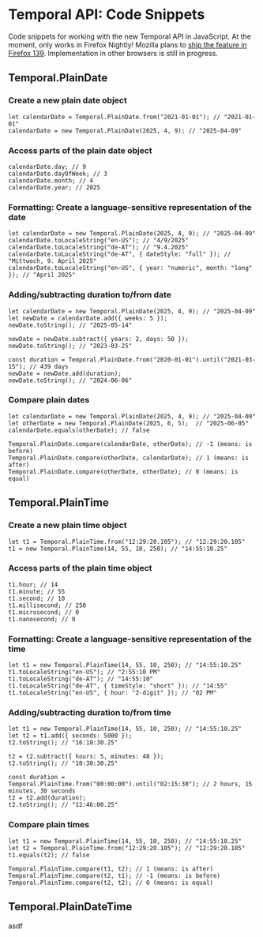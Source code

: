 # Temporal API: Code Snippets
Code snippets for working with the new Temporal API in JavaScript. At the moment, only works in Firefox Nightly! Mozilla plans to [ship the feature in Firefox 139](https://groups.google.com/a/mozilla.org/g/dev-platform/c/RtsRo93ygO4/m/2YzM42GUBwAJ). Implementation in other browsers is still in progress.

## Temporal.PlainDate

### Create a new plain date object
```
let calendarDate = Temporal.PlainDate.from("2021-01-01"); // "2021-01-01"
calendarDate = new Temporal.PlainDate(2025, 4, 9); // "2025-04-09"
```

### Access parts of the plain date object
```
calendarDate.day; // 9
calendarDate.dayOfWeek; // 3
calendarDate.month; // 4
calendarDate.year; // 2025 
```

### Formatting: Create a language-sensitive representation of the date
```
let calendarDate = new Temporal.PlainDate(2025, 4, 9); // "2025-04-09"
calendarDate.toLocaleString("en-US"); // "4/9/2025" 
calendarDate.toLocaleString("de-AT"); // "9.4.2025"
calendarDate.toLocaleString("de-AT", { dateStyle: "full" }); // "Mittwoch, 9. April 2025"
calendarDate.toLocaleString("en-US", { year: "numeric", month: "long" }); // "April 2025" 
```

### Adding/subtracting duration to/from date
```
let calendarDate = new Temporal.PlainDate(2025, 4, 9); // "2025-04-09"
let newDate = calendarDate.add({ weeks: 5 });
newDate.toString(); // "2025-05-14"

newDate = newDate.subtract({ years: 2, days: 50 });
newDate.toString(); // "2023-03-25"

const duration = Temporal.PlainDate.from("2020-01-01").until("2021-03-15"); // 439 days
newDate = newDate.add(duration);
newDate.toString(); // "2024-06-06" 
```

### Compare plain dates
```
let calendarDate = new Temporal.PlainDate(2025, 4, 9); // "2025-04-09"
let otherDate = new Temporal.PlainDate(2025, 6, 5);  // "2025-06-05"
calendarDate.equals(otherDate); // false

Temporal.PlainDate.compare(calendarDate, otherDate); // -1 (means: is before)
Temporal.PlainDate.compare(otherDate, calendarDate); // 1 (means: is after)
Temporal.PlainDate.compare(otherDate, otherDate); // 0 (means: is equal)
```

## Temporal.PlainTime

### Create a new plain time object
```
let t1 = Temporal.PlainTime.from("12:29:20.105"); // "12:29:20.105"
t1 = new Temporal.PlainTime(14, 55, 10, 250); // "14:55:10.25"
```

### Access parts of the plain time object
```
t1.hour; // 14
t1.minute; // 55
t1.second; // 10
t1.millisecond; // 250
t1.microsecond; // 0
t1.nanosecond; // 0 
```

### Formatting: Create a language-sensitive representation of the time
```
let t1 = new Temporal.PlainTime(14, 55, 10, 250); // "14:55:10.25"
t1.toLocaleString("en-US"); // "2:55:10 PM"
t1.toLocaleString("de-AT"); // "14:55:10"
t1.toLocaleString("de-AT", { timeStyle: "short" }); // "14:55"
t1.toLocaleString("en-US", { hour: "2-digit" }); // "02 PM"
```

### Adding/subtracting duration to/from time
```
let t1 = new Temporal.PlainTime(14, 55, 10, 250); // "14:55:10.25"
let t2 = t1.add({ seconds: 5000 });
t2.toString(); // "16:18:30.25" 

t2 = t2.subtract({ hours: 5, minutes: 48 }); 
t2.toString(); // "10:30:30.25" 

const duration = Temporal.PlainTime.from("00:00:00").until("02:15:30"); // 2 hours, 15 minutes, 30 seconds
t2 = t2.add(duration);
t2.toString(); // "12:46:00.25"
```

### Compare plain times
```
let t1 = new Temporal.PlainTime(14, 55, 10, 250); // "14:55:10.25"
let t2 = Temporal.PlainTime.from("12:29:20.105"); // "12:29:20.105"
t1.equals(t2); // false

Temporal.PlainTime.compare(t1, t2); // 1 (means: is after)
Temporal.PlainTime.compare(t2, t1); // -1 (means: is before)
Temporal.PlainTime.compare(t2, t2); // 0 (means: is equal)
```

## Temporal.PlainDateTime

asdf

